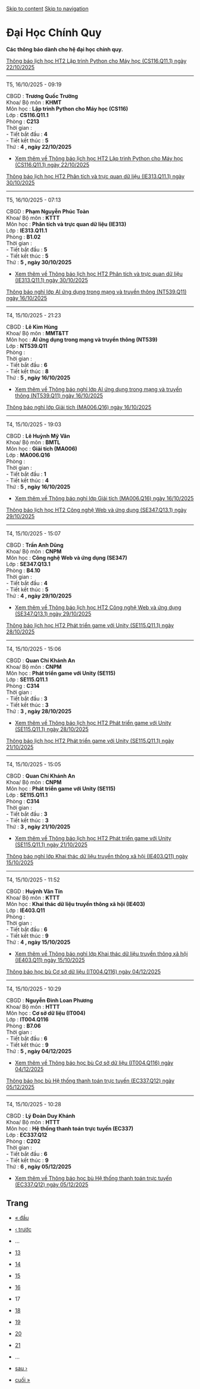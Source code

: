 [Skip to content](https://daa.uit.edu.vn/thongbaochinhquy?page=16#main)
 [Skip to navigation](https://daa.uit.edu.vn/thongbaochinhquy?page=16#main-nav)

Đại Học Chính Quy
=================

**Các thông báo dành cho hệ đại học chính quy.**

[Thông báo lịch học HT2 Lập trình Python cho Máy học (CS116.Q11.1) ngày 22/10/2025](https://daa.uit.edu.vn/node/36762)

-----------------------------------------------------------------------------------------------------------------------

T5, 16/10/2025 - 09:19

CBGD : **Trương Quốc Trường**  
Khoa/ Bộ môn : **KHMT**  
Môn học : **Lập trình Python cho Máy học (CS116)**  
Lớp : **CS116.Q11.1**  
Phòng : **C213**  
Thời gian :  
\- Tiết bắt đầu : **4**  
\- Tiết kết thúc : **5**  
Thứ : **4 , ngày 22/10/2025**

*   [Xem thêm về Thông báo lịch học HT2 Lập trình Python cho Máy học (CS116.Q11.1) ngày 22/10/2025](https://daa.uit.edu.vn/node/36762 "Thông báo lịch học HT2 Lập trình Python cho Máy học (CS116.Q11.1) ngày 22/10/2025")
    

[Thông báo lịch học HT2 Phân tích và trực quan dữ liệu (IE313.Q11.1) ngày 30/10/2025](https://daa.uit.edu.vn/node/36761)

-------------------------------------------------------------------------------------------------------------------------

T5, 16/10/2025 - 07:13

CBGD : **Phạm Nguyễn Phúc Toàn**  
Khoa/ Bộ môn : **KTTT**  
Môn học : **Phân tích và trực quan dữ liệu (IE313)**  
Lớp : **IE313.Q11.1**  
Phòng : **B1.02**  
Thời gian :  
\- Tiết bắt đầu : **5**  
\- Tiết kết thúc : **5**  
Thứ : **5 , ngày 30/10/2025**

*   [Xem thêm về Thông báo lịch học HT2 Phân tích và trực quan dữ liệu (IE313.Q11.1) ngày 30/10/2025](https://daa.uit.edu.vn/node/36761 "Thông báo lịch học HT2 Phân tích và trực quan dữ liệu (IE313.Q11.1) ngày 30/10/2025")
    

[Thông báo nghỉ lớp AI ứng dụng trong mạng và truyền thông (NT539.Q11) ngày 16/10/2025](https://daa.uit.edu.vn/node/36760)

---------------------------------------------------------------------------------------------------------------------------

T4, 15/10/2025 - 21:23

CBGD : **Lê Kim Hùng**  
Khoa/ Bộ môn : **MMT&TT**  
Môn học : **AI ứng dụng trong mạng và truyền thông (NT539)**  
Lớp : **NT539.Q11**  
Phòng :  
Thời gian :  
\- Tiết bắt đầu : **6**  
\- Tiết kết thúc : **8**  
Thứ : **5 , ngày 16/10/2025**

*   [Xem thêm về Thông báo nghỉ lớp AI ứng dụng trong mạng và truyền thông (NT539.Q11) ngày 16/10/2025](https://daa.uit.edu.vn/node/36760 "Thông báo nghỉ lớp AI ứng dụng trong mạng và truyền thông (NT539.Q11) ngày 16/10/2025")
    

[Thông báo nghỉ lớp Giải tích (MA006.Q16) ngày 16/10/2025](https://daa.uit.edu.vn/node/36759)

----------------------------------------------------------------------------------------------

T4, 15/10/2025 - 19:03

CBGD : **Lê Huỳnh Mỹ Vân**  
Khoa/ Bộ môn : **BMTL**  
Môn học : **Giải tích (MA006)**  
Lớp : **MA006.Q16**  
Phòng :  
Thời gian :  
\- Tiết bắt đầu : **1**  
\- Tiết kết thúc : **4**  
Thứ : **5 , ngày 16/10/2025**

*   [Xem thêm về Thông báo nghỉ lớp Giải tích (MA006.Q16) ngày 16/10/2025](https://daa.uit.edu.vn/node/36759 "Thông báo nghỉ lớp Giải tích (MA006.Q16) ngày 16/10/2025")
    

[Thông báo lịch học HT2 Công nghệ Web và ứng dụng (SE347.Q13.1) ngày 29/10/2025](https://daa.uit.edu.vn/node/36758)

--------------------------------------------------------------------------------------------------------------------

T4, 15/10/2025 - 15:07

CBGD : **Trần Anh Dũng**  
Khoa/ Bộ môn : **CNPM**  
Môn học : **Công nghệ Web và ứng dụng (SE347)**  
Lớp : **SE347.Q13.1**  
Phòng : **B4.10**  
Thời gian :  
\- Tiết bắt đầu : **4**  
\- Tiết kết thúc : **5**  
Thứ : **4 , ngày 29/10/2025**

*   [Xem thêm về Thông báo lịch học HT2 Công nghệ Web và ứng dụng (SE347.Q13.1) ngày 29/10/2025](https://daa.uit.edu.vn/node/36758 "Thông báo lịch học HT2 Công nghệ Web và ứng dụng (SE347.Q13.1) ngày 29/10/2025")
    

[Thông báo lịch học HT2 Phát triển game với Unity (SE115.Q11.1) ngày 28/10/2025](https://daa.uit.edu.vn/node/36757)

--------------------------------------------------------------------------------------------------------------------

T4, 15/10/2025 - 15:06

CBGD : **Quan Chí Khánh An**  
Khoa/ Bộ môn : **CNPM**  
Môn học : **Phát triển game với Unity (SE115)**  
Lớp : **SE115.Q11.1**  
Phòng : **C314**  
Thời gian :  
\- Tiết bắt đầu : **3**  
\- Tiết kết thúc : **3**  
Thứ : **3 , ngày 28/10/2025**

*   [Xem thêm về Thông báo lịch học HT2 Phát triển game với Unity (SE115.Q11.1) ngày 28/10/2025](https://daa.uit.edu.vn/node/36757 "Thông báo lịch học HT2 Phát triển game với Unity (SE115.Q11.1) ngày 28/10/2025")
    

[Thông báo lịch học HT2 Phát triển game với Unity (SE115.Q11.1) ngày 21/10/2025](https://daa.uit.edu.vn/node/36756)

--------------------------------------------------------------------------------------------------------------------

T4, 15/10/2025 - 15:05

CBGD : **Quan Chí Khánh An**  
Khoa/ Bộ môn : **CNPM**  
Môn học : **Phát triển game với Unity (SE115)**  
Lớp : **SE115.Q11.1**  
Phòng : **C314**  
Thời gian :  
\- Tiết bắt đầu : **3**  
\- Tiết kết thúc : **3**  
Thứ : **3 , ngày 21/10/2025**

*   [Xem thêm về Thông báo lịch học HT2 Phát triển game với Unity (SE115.Q11.1) ngày 21/10/2025](https://daa.uit.edu.vn/node/36756 "Thông báo lịch học HT2 Phát triển game với Unity (SE115.Q11.1) ngày 21/10/2025")
    

[Thông báo nghỉ lớp Khai thác dữ liệu truyền thông xã hội (IE403.Q11) ngày 15/10/2025](https://daa.uit.edu.vn/node/36755)

--------------------------------------------------------------------------------------------------------------------------

T4, 15/10/2025 - 11:52

CBGD : **Huỳnh Văn Tín**  
Khoa/ Bộ môn : **KTTT**  
Môn học : **Khai thác dữ liệu truyền thông xã hội (IE403)**  
Lớp : **IE403.Q11**  
Phòng :  
Thời gian :  
\- Tiết bắt đầu : **6**  
\- Tiết kết thúc : **9**  
Thứ : **4 , ngày 15/10/2025**

*   [Xem thêm về Thông báo nghỉ lớp Khai thác dữ liệu truyền thông xã hội (IE403.Q11) ngày 15/10/2025](https://daa.uit.edu.vn/node/36755 "Thông báo nghỉ lớp Khai thác dữ liệu truyền thông xã hội (IE403.Q11) ngày 15/10/2025")
    

[Thông báo học bù Cơ sở dữ liệu (IT004.Q116) ngày 04/12/2025](https://daa.uit.edu.vn/node/36754)

-------------------------------------------------------------------------------------------------

T4, 15/10/2025 - 10:29

CBGD : **Nguyễn Đình Loan Phương**  
Khoa/ Bộ môn : **HTTT**  
Môn học : **Cơ sở dữ liệu (IT004)**  
Lớp : **IT004.Q116**  
Phòng : **B7.06**  
Thời gian :  
\- Tiết bắt đầu : **6**  
\- Tiết kết thúc : **9**  
Thứ : **5 , ngày 04/12/2025**

*   [Xem thêm về Thông báo học bù Cơ sở dữ liệu (IT004.Q116) ngày 04/12/2025](https://daa.uit.edu.vn/node/36754 "Thông báo học bù Cơ sở dữ liệu (IT004.Q116) ngày 04/12/2025")
    

[Thông báo học bù Hệ thống thanh toán trực tuyến (EC337.Q12) ngày 05/12/2025](https://daa.uit.edu.vn/node/36753)

-----------------------------------------------------------------------------------------------------------------

T4, 15/10/2025 - 10:28

CBGD : **Lý Đoàn Duy Khánh**  
Khoa/ Bộ môn : **HTTT**  
Môn học : **Hệ thống thanh toán trực tuyến (EC337)**  
Lớp : **EC337.Q12**  
Phòng : **C202**  
Thời gian :  
\- Tiết bắt đầu : **6**  
\- Tiết kết thúc : **9**  
Thứ : **6 , ngày 05/12/2025**

*   [Xem thêm về Thông báo học bù Hệ thống thanh toán trực tuyến (EC337.Q12) ngày 05/12/2025](https://daa.uit.edu.vn/node/36753 "Thông báo học bù Hệ thống thanh toán trực tuyến (EC337.Q12) ngày 05/12/2025")
    

Trang
-----

*   [« đầu](https://daa.uit.edu.vn/thongbaochinhquy "Đến trang đầu tiên")
    
*   [‹ trước](https://daa.uit.edu.vn/thongbaochinhquy?page=15 "Đến trang kế trước")
    
*   …
*   [13](https://daa.uit.edu.vn/thongbaochinhquy?page=12 "Đến trang 13")
    
*   [14](https://daa.uit.edu.vn/thongbaochinhquy?page=13 "Đến trang 14")
    
*   [15](https://daa.uit.edu.vn/thongbaochinhquy?page=14 "Đến trang 15")
    
*   [16](https://daa.uit.edu.vn/thongbaochinhquy?page=15 "Đến trang 16")
    
*   17
*   [18](https://daa.uit.edu.vn/thongbaochinhquy?page=17 "Đến trang 18")
    
*   [19](https://daa.uit.edu.vn/thongbaochinhquy?page=18 "Đến trang 19")
    
*   [20](https://daa.uit.edu.vn/thongbaochinhquy?page=19 "Đến trang 20")
    
*   [21](https://daa.uit.edu.vn/thongbaochinhquy?page=20 "Đến trang 21")
    
*   …
*   [sau ›](https://daa.uit.edu.vn/thongbaochinhquy?page=17 "Đến trang kế sau")
    
*   [cuối »](https://daa.uit.edu.vn/thongbaochinhquy?page=1923 "Đến trang cuối cùng")